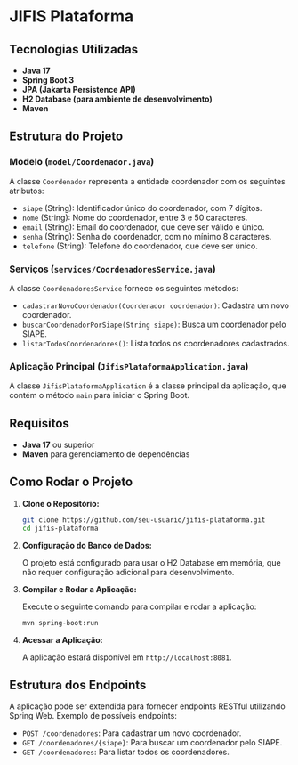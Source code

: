# JIFIS Plataforma

## Tecnologias Utilizadas

- **Java 17**
- **Spring Boot 3**
- **JPA (Jakarta Persistence API)**
- **H2 Database (para ambiente de desenvolvimento)**
- **Maven**

## Estrutura do Projeto

### Modelo (`model/Coordenador.java`)

A classe `Coordenador` representa a entidade coordenador com os seguintes atributos:

- `siape` (String): Identificador único do coordenador, com 7 dígitos.
- `nome` (String): Nome do coordenador, entre 3 e 50 caracteres.
- `email` (String): Email do coordenador, que deve ser válido e único.
- `senha` (String): Senha do coordenador, com no mínimo 8 caracteres.
- `telefone` (String): Telefone do coordenador, que deve ser único.

### Serviços (`services/CoordenadoresService.java`)

A classe `CoordenadoresService` fornece os seguintes métodos:

- `cadastrarNovoCoordenador(Coordenador coordenador)`: Cadastra um novo coordenador.
- `buscarCoordenadorPorSiape(String siape)`: Busca um coordenador pelo SIAPE.
- `listarTodosCoordenadores()`: Lista todos os coordenadores cadastrados.

### Aplicação Principal (`JifisPlataformaApplication.java`)

A classe `JifisPlataformaApplication` é a classe principal da aplicação, que contém o método `main` para iniciar o Spring Boot.

## Requisitos

- **Java 17** ou superior
- **Maven** para gerenciamento de dependências

## Como Rodar o Projeto

1. **Clone o Repositório:**

    ```bash
    git clone https://github.com/seu-usuario/jifis-plataforma.git
    cd jifis-plataforma
    ```

2. **Configuração do Banco de Dados:**

    O projeto está configurado para usar o H2 Database em memória, que não requer configuração adicional para desenvolvimento. 

3. **Compilar e Rodar a Aplicação:**

    Execute o seguinte comando para compilar e rodar a aplicação:

    ```bash
    mvn spring-boot:run
    ```

4. **Acessar a Aplicação:**

    A aplicação estará disponível em `http://localhost:8081`.

## Estrutura dos Endpoints

A aplicação pode ser extendida para fornecer endpoints RESTful utilizando Spring Web. Exemplo de possíveis endpoints:

- `POST /coordenadores`: Para cadastrar um novo coordenador.
- `GET /coordenadores/{siape}`: Para buscar um coordenador pelo SIAPE.
- `GET /coordenadores`: Para listar todos os coordenadores.
